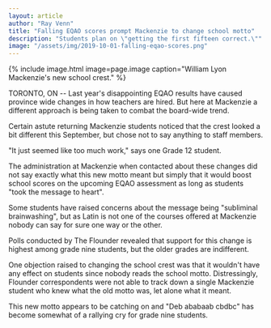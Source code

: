 ```yaml
---
layout: article
author: "Ray Venn"
title: "Falling EQAO scores prompt Mackenzie to change school motto"
description: "Students plan on \"getting the first fifteen correct.\""
image: "/assets/img/2019-10-01-falling-eqao-scores.png"
---
```


{% include image.html image=page.image caption="William Lyon Mackenzie's new school crest." %}

TORONTO, ON -- Last year's disappointing EQAO results have caused province wide changes in how teachers are hired. But here at Mackenzie a different approach is being taken to combat the board-wide trend.

Certain astute returning Mackenzie students noticed that the crest looked a bit different this September, but chose not to say anything to staff members.

"It just seemed like too much work," says one Grade 12 student.

The administration at Mackenzie when contacted about these changes did not say exactly what this new motto meant but simply that it would boost school scores on the upcoming EQAO assessment as long as students "took the message to heart".

Some students have raised concerns about the message being "subliminal brainwashing", but as Latin is not one of the courses offered at Mackenzie nobody can say for sure one way or the other.

Polls conducted by The Flounder revealed that support for this change is highest among grade nine students, but the older grades are indifferent.

One objection raised to changing the school crest was that it wouldn't have any effect on students since nobody reads the school motto. Distressingly, Flounder correspondents were not able to track down a single Mackenzie student who knew what the old motto was, let alone what it meant.

This new motto appears to be catching on and "Deb ababaab cbdbc" has become somewhat of a rallying cry for grade nine students.
